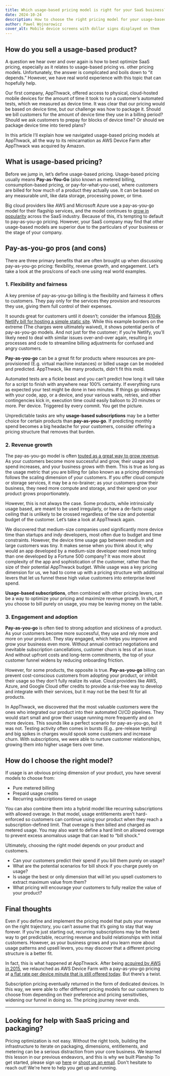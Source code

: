 ```yaml
---
title: Which usage-based pricing model is right for your SaaS business? A real-world example
date: 2024-10-24
description: How to choose the right pricing model for your usage-based product
author: Pawel Wojnarowicz
cover_alt: Mobile device screens with dollar signs displayed on them
---
```


## How do you sell a usage-based product?
A question we hear over and over again is how to best optimize SaaS pricing, especially as it relates to usage-based pricing vs. other pricing models. Unfortunately, the answer is complicated and boils down to “it depends.” However, we have real world experience with this topic that can hopefully help.

Our first company, AppThwack, offered access to physical, cloud-hosted mobile devices for the amount of time it took to run a customer’s automated tests, which we measured as device time. It was clear that our pricing would be based on device time, but our challenge was how to package it. Should we bill customers for the amount of device time they use in a billing period? Should we ask customers to prepay for blocks of device time? Or should we package device time into tiered plans?

In this article I’ll explain how we navigated usage-based pricing models at AppThwack, all the way to its reincarnation as AWS Device Farm after AppThwack was acquired by Amazon.

## What is usage-based pricing?
Before we jump in, let’s define usage-based pricing. Usage-based pricing usually means **Pay-as-You-Go** (also known as metered billing, consumption-based pricing, or pay-for-what-you-use), where customers are billed for how much of a product they actually use. It can be based on any measurable unit, like data storage, processing power, or time.

Big cloud providers like AWS and Microsoft Azure use a pay-as-you-go model for their flagship services, and the model continues to [grow in popularity](https://www.forbes.com/sites/sushmadaggubati/2024/09/19/the-rise-of-pay-for-what-you-use-models/) across the SaaS industry. Because of this, it’s tempting to default to pay-as-you-go pricing. However, your SaaS company may find that other usage-based models are superior due to the particulars of your business or the stage of your company.

## Pay-as-you-go pros (and cons)
There are three primary benefits that are often brought up when discussing pay-as-you-go pricing: flexibility, revenue growth, and engagement. Let’s take a look at the pros/cons of each one using real world examples.

### 1. Flexibility and fairness
A key premise of pay-as-you-go billing is the flexibility and fairness it offers to customers. They pay only for the services they provision and resources they use, giving them full control of their expenses.

It sounds great for customers until it doesn’t; consider the infamous [$104k Netlify bill for hosting a simple static site](https://old.reddit.com/r/webdev/comments/1b14bty/netlify_just_sent_me_a_104k_bill_for_a_simple/). While this example borders on the extreme (The charges were ultimately waived), it shows potential perils of pay-as-you-go models. And not just for the customer; if you’re Netlify, you’ll likely need to deal with similar issues over-and-over again, resulting in processes and code to streamline billing adjustments for confused and angry customers.

**Pay-as-you-go** can be a great fit for products where resources are pre-provisioned (E.g. virtual machine instances) or billed usage can be modeled and predicted. AppThwack, like many products, didn’t fit this mold.

Automated tests are a fickle beast and you can’t predict how long it will take for a script to finish with anywhere near 100% certainty. If everything runs as expected your test might be done in two minutes. If things go sideways with your code, app, or a device, and your various waits, retries, and other contingencies kick in, execution time could easily balloon to 20 minutes or more. Per device. Triggered by every commit. You get the picture.

Unpredictable tasks are why **usage-based subscriptions** may be a better choice for certain products than **pay-as-you-go**. If predicting monthly spend becomes a big headache for your customers, consider offering a pricing structure that removes that burden.

### 2. Revenue growth
The pay-as-you-go model is often [touted as a great way to grow revenue](https://techcrunch.com/2021/02/18/why-do-saas-companies-with-usage-based-pricing-grow-faster/  ). As your customers become more successful and grow, their usage and spend increases, and your business grows with them. This is true as long as the usage metric that you are billing for (also known as a pricing dimension) follows the scaling dimension of your customers. If you offer cloud compute or storage services, it may be a no-brainer; as your customers grow their business, they need more compute and storage, and their spend on your product grows proportionately.

However, this is not always the case. Some products, while intrinsically usage based, are meant to be used irregularly, or have a de-facto usage ceiling that is unlikely to be crossed regardless of the size and potential budget of the customer. Let’s take a look at AppThwack again.

We discovered that medium-size companies used significantly more device time than startups and indy developers, most often due to budget and time constraints. However, the device time usage gap between medium and large customers was tiny. It makes sense when you think about it; why would an app developed by a medium-size developer need more testing than one developed by a Fortune 500 company? It was more about complexity of the app and sophistication of the customer, rather than the size of their potential AppThwack budget. While usage was a key pricing dimension for us, we had to come up with a pricing structure with additional levers that let us funnel these high value customers into enterprise level spend.

**Usage-based subscriptions**, often combined with other pricing levers, can be a way to optimize your pricing and maximize revenue growth. In short, if you choose to bill purely on usage, you may be leaving money on the table.

### 3. Engagement and adoption
**Pay-as-you-go** is often tied to strong adoption and stickiness of a product. As your customers become more successful, they use and rely more and more on your product. They stay engaged, which helps you improve and grow your business even more. Without annual contract negotiations and inevitable subscription cancellations, customer churn is less of an issue. And without upfront costs and long-term commitments, the top of your customer funnel widens by reducing onboarding friction.

However, for some products, the opposite is true. **Pay-as-you-go** billing can prevent cost-conscious customers from adopting your product, or inhibit their usage so they don’t fully realize its value. Cloud providers like AWS, Azure, and Google Cloud offer credits to provide a risk-free way to develop and integrate with their services, but it may not be the best fit for all products.

In AppThwack, we discovered that the most valuable customers were the ones who integrated our product into their automated CI/CD pipelines. They would start small and grow their usage running more frequently and on more devices. This sounds like a perfect scenario for pay-as-you-go, but it was not. Testing activity often comes in bursts (E.g.. pre-release testing) and big spikes in charges would spook some customers and increase churn. With subscriptions, we were able to nurture customer relationships, growing them into higher usage tiers over time.

## How do I choose the right model?
If usage is an obvious pricing dimension of your product, you have several models to choose from:
- Pure metered billing
- Prepaid usage credits
- Recurring subscriptions tiered on usage

You can also combine them into a hybrid model like recurring subscriptions with allowed overage. In that model, usage entitlements aren’t hard-enforced so customers can continue using your product when they reach a subscription-defined limit. That overage is then billed and charged as metered usage. You may also want to define a hard limit on allowed overage to prevent excess anomalous usage that can lead to “bill shock.”

Ultimately, choosing the right model depends on your product and customers.
- Can your customers predict their spend if you bill them purely on usage?
- What are the potential scenarios for bill shock if you charge purely on usage?
- Is usage the best or only dimension that will let you upsell customers to extract maximum value from them?
- What pricing will encourage your customers to fully realize the value of your product?

## Final thoughts
Even if you define and implement the pricing model that puts your revenue on the right trajectory, you can’t assume that it’s going to stay that way forever. If you’re just starting out, recurring subscriptions may be the best way to get predictable, recurring revenue and build relationships with initial customers. However, as your business grows and you learn more about usage patterns and upsell levers, you may discover that a different pricing structure is a better fit.

In fact, this is what happened at AppThwack. After being [acquired by AWS in 2015](https://venturebeat.com/mobile/amazon-web-services-buys-appthwack-a-startup-with-ios-android-devices-for-app-testing-service-will-shut-down-on-sept-1/), we relaunched as AWS Device Farm with a pay-as-you-go pricing at [a flat rate per device minute that is still offered today](https://aws.amazon.com/device-farm/pricing#Pay_as_you_go). But there’s a twist.

Subscription pricing eventually returned in the form of dedicated devices. In this way, we were able to offer different pricing models for our customers to choose from depending on their preference and pricing sensitivities, widening our funnel in doing so. The pricing journey never ends.

<hr class="gradient rounded !mt-8" />

## Looking for help with SaaS pricing and packaging?
Pricing optimization is not easy. Without the right tools, building the infrastructure to iterate on packaging, dimensions, entitlements, and metering can be a serious distraction from your core business. We learned this lesson in our previous endeavors, and this is why we built Planship  To get started, please sign up [here](https://planship.io) or [shoot us an email](mailto:connect@planship.io). Don't hesitate to reach out! We're here to help you get up and running.
